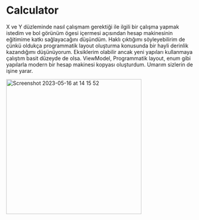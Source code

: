 # Calculator
X ve Y düzleminde nasıl çalışmam gerektiği ile ilgili bir çalışma yapmak istedim ve bol görünüm ögesi içermesi açısından hesap makinesinin eğitimime katkı sağlayacağını düşündüm. Haklı çıktığımı söyleyebilirim de çünkü oldukça programmatik layout oluşturma konusunda bir hayli derinlik kazandığımı düşünüyorum. Eksiklerim olabilir ancak yeni yapıları kullanmaya çalıştım basit düzeyde de olsa. ViewModel, Programmatik layout, enum gibi yapılarla modern bir hesap makinesi kopyası oluşturdum. Umarım sizlerin de işine yarar.


<img width="364" alt="Screenshot 2023-05-16 at 14 15 52" src="https://github.com/OnurEmren/Calculator/assets/98044736/ac4019ae-369f-41d3-9ad1-1157c6f30993">

